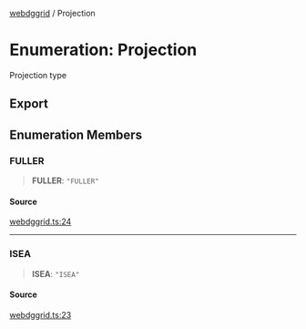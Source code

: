 [webdggrid](../index.md) / Projection

# Enumeration: Projection

Projection type

## Export

## Enumeration Members

### FULLER

> **FULLER**: `"FULLER"`

#### Source

[webdggrid.ts:24](https://github.com/am2222/webDggrid/blob/f799887/src-ts/webdggrid.ts#L24)

***

### ISEA

> **ISEA**: `"ISEA"`

#### Source

[webdggrid.ts:23](https://github.com/am2222/webDggrid/blob/f799887/src-ts/webdggrid.ts#L23)
